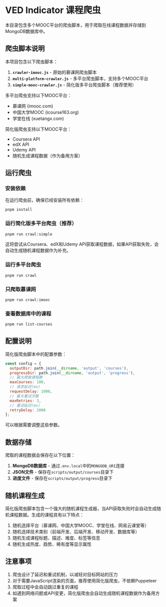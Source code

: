 # VED Indicator 课程爬虫

本目录包含多个MOOC平台的爬虫脚本，用于爬取在线课程数据并存储到MongoDB数据库中。

## 爬虫脚本说明

本项目包含以下爬虫脚本：

1. **`crawler-imooc.js`** - 原始的慕课网爬虫脚本
2. **`multi-platform-crawler.js`** - 多平台爬虫脚本，支持多个MOOC平台
3. **`simple-mooc-crawler.js`** - 简化版多平台爬虫脚本（推荐使用）

多平台爬虫支持以下MOOC平台：

- 慕课网 (imooc.com)
- 中国大学MOOC (icourse163.org)
- 学堂在线 (xuetangx.com)

简化版爬虫支持以下MOOC平台：

- Coursera API
- edX API
- Udemy API
- 随机生成课程数据（作为备用方案）

## 运行爬虫

### 安装依赖

在运行爬虫前，确保已经安装所有依赖：

```bash
pnpm install
```

### 运行简化版多平台爬虫（推荐）

```bash
pnpm run crawl:simple
```

这将尝试从Coursera、edX和Udemy API获取课程数据，如果API获取失败，会自动生成随机课程数据作为补充。

### 运行多平台爬虫

```bash
pnpm run crawl
```

### 只爬取慕课网

```bash
pnpm run crawl:imooc
```

### 查看数据库中的课程

```bash
pnpm run list-courses
```

## 配置说明

简化版爬虫脚本中的配置参数：

```javascript
const config = {
  outputDir: path.join(__dirname, 'output', 'courses'),
  progressDir: path.join(__dirname, 'output', 'progress'),
  // 最大爬取课程数
  maxCourses: 100,
  // 请求延迟(ms)
  requestDelay: 1000,
  // 最大重试次数
  maxRetries: 3,
  // 重试延迟(ms)
  retryDelay: 2000
};
```

可以根据需要调整这些参数。

## 数据存储

爬取的课程数据会保存在以下位置：

1. **MongoDB数据库** - 通过`.env.local`中的`MONGODB_URI`连接
2. **JSON文件** - 保存在`scripts/output/courses`目录下
3. **进度文件** - 保存在`scripts/output/progress`目录下

## 随机课程生成

简化版爬虫脚本包含一个强大的随机课程生成器，当API获取失败时会自动生成随机课程数据。生成的课程具有以下特点：

1. 随机选择平台（慕课网、中国大学MOOC、学堂在线、网易云课堂等）
2. 随机选择技术类别（前端开发、后端开发、移动开发、数据库等）
3. 随机生成课程标题、描述、难度、标签等信息
4. 随机生成热度、趋势、稀有度等显示属性

## 注意事项

1. 爬虫设计了延迟和重试机制，以减轻对目标网站的压力
2. 对于需要JavaScript渲染的页面，推荐使用简化版爬虫，不依赖Puppeteer
3. 爬取过程中会自动跳过重复的课程
4. 如遇到网络问题或API变更，简化版爬虫会自动生成随机课程数据作为备用方案 